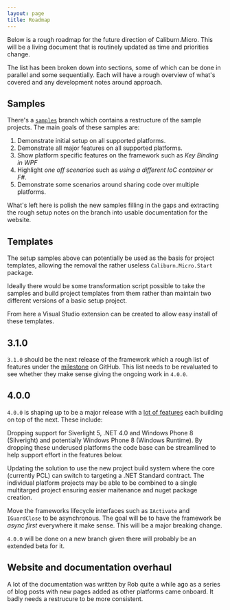 ```yaml
---
layout: page
title: Roadmap
---
```


Below is a rough roadmap for the future direction of Caliburn.Micro. This will be a living document that is routinely updated as time and priorities change.

The list has been broken down into sections, some of which can be done in parallel and some sequentially. Each will have a rough overview of what's covered and any development notes around approach.

## Samples

There's a [`samples`][samples] branch which contains a restructure of the sample projects. The main goals of these samples are:

1. Demonstrate initial setup on all supported platforms.
2. Demonstrate all major features on all supported platforms.
3. Show platform specific features on the framework such as *Key Binding in WPF*
4. Highlight *one off scenarios* such as *using a different IoC container* or *F#*.
5. Demonstrate some scenarios around sharing code over multiple platforms.

What's left here is polish the new samples filling in the gaps and extracting the rough setup notes on the branch into usable documentation for the website.

## Templates

The setup samples above can potentially be used as the basis for project templates, allowing the removal the rather useless `Caliburn.Micro.Start` package.

Ideally there would be some transformation script possible to take the samples and build project templates from them rather than maintain two different versions of a basic setup project.

From here a Visual Studio extension can be created to allow easy install of these templates.

## 3.1.0

`3.1.0` should be the next release of the framework which a rough list of features under the [milestone][3.1.0] on GitHub. This list needs to be revaluated to see whether they make sense giving the ongoing work in `4.0.0`.

## 4.0.0

`4.0.0` is shaping up to be a major release with a [lot of features][4.0.0] each building on top of the next. These include:

Dropping support for Siverlight 5, .NET 4.0 and Windows Phone 8 (Silveright) and potentially Windows Phone 8 (Windows Runtime). By dropping these underused platforms the code base can be streamlined to help support effort in the features below.

Updating the solution to use the new project build system where the core (currently PCL) can switch to targeting a .NET Standard contract. The individual platform projects may be able to be combined to a single multitarged project ensuring easier maitenance and nuget package creation.

Move the frameworks lifecycle interfaces such as `IActivate` and `IGuardClose` to be asynchronous. The goal will be to have the framework be *async first* everywhere it make sense. This will be a major breaking change.

`4.0.0` will be done on a new branch given there will probably be an extended beta for it.

## Website and documentation overhaul

A lot of the documentation was written by Rob quite a while ago as a series of blog posts with new pages added as other platforms came onboard.  It badly needs a restrucure to be more consistent.

[samples]: https://github.com/Caliburn-Micro/Caliburn.Micro/tree/samples
[3.1.0]: https://github.com/Caliburn-Micro/Caliburn.Micro/milestones/v3.1.0
[4.0.0]: https://github.com/Caliburn-Micro/Caliburn.Micro/milestones/v4.0.0